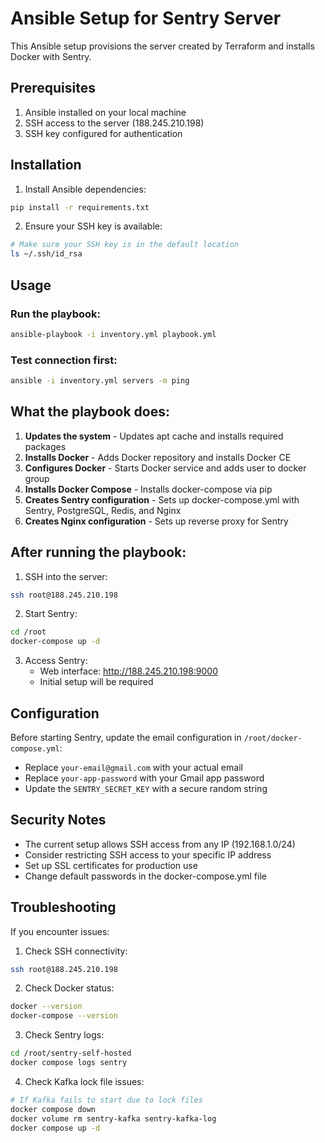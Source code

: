 # Ansible Setup for Sentry Server

This Ansible setup provisions the server created by Terraform and installs Docker with Sentry.

## Prerequisites

1. Ansible installed on your local machine
2. SSH access to the server (188.245.210.198)
3. SSH key configured for authentication

## Installation

1. Install Ansible dependencies:

```bash
pip install -r requirements.txt
```

2. Ensure your SSH key is available:

```bash
# Make sure your SSH key is in the default location
ls ~/.ssh/id_rsa
```

## Usage

### Run the playbook:

```bash
ansible-playbook -i inventory.yml playbook.yml
```

### Test connection first:

```bash
ansible -i inventory.yml servers -m ping
```

## What the playbook does:

1. **Updates the system** - Updates apt cache and installs required packages
2. **Installs Docker** - Adds Docker repository and installs Docker CE
3. **Configures Docker** - Starts Docker service and adds user to docker group
4. **Installs Docker Compose** - Installs docker-compose via pip
5. **Creates Sentry configuration** - Sets up docker-compose.yml with Sentry, PostgreSQL, Redis, and Nginx
6. **Creates Nginx configuration** - Sets up reverse proxy for Sentry

## After running the playbook:

1. SSH into the server:

```bash
ssh root@188.245.210.198
```

2. Start Sentry:

```bash
cd /root
docker-compose up -d
```

3. Access Sentry:
   - Web interface: http://188.245.210.198:9000
   - Initial setup will be required

## Configuration

Before starting Sentry, update the email configuration in `/root/docker-compose.yml`:

- Replace `your-email@gmail.com` with your actual email
- Replace `your-app-password` with your Gmail app password
- Update the `SENTRY_SECRET_KEY` with a secure random string

## Security Notes

- The current setup allows SSH access from any IP (192.168.1.0/24)
- Consider restricting SSH access to your specific IP address
- Set up SSL certificates for production use
- Change default passwords in the docker-compose.yml file

## Troubleshooting

If you encounter issues:

1. Check SSH connectivity:

```bash
ssh root@188.245.210.198
```

2. Check Docker status:

```bash
docker --version
docker-compose --version
```

3. Check Sentry logs:

```bash
cd /root/sentry-self-hosted
docker compose logs sentry
```

4. Check Kafka lock file issues:

```bash
# If Kafka fails to start due to lock files
docker compose down
docker volume rm sentry-kafka sentry-kafka-log
docker compose up -d
```
